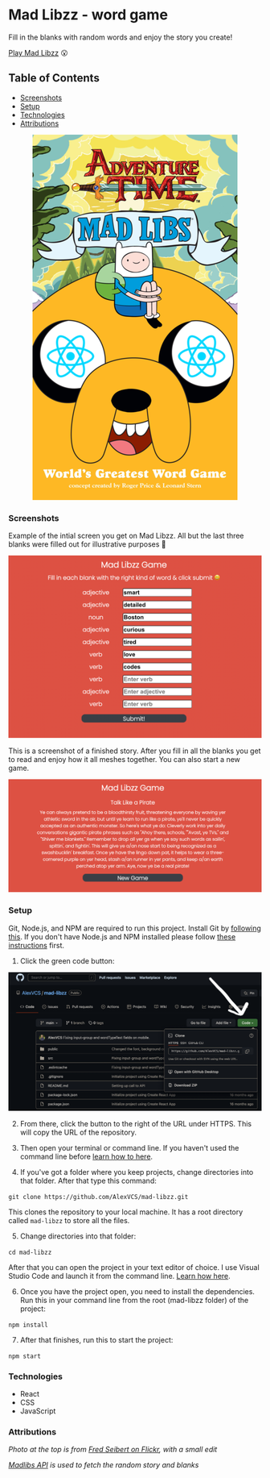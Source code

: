 # Mad Libzz - word game

Fill in the blanks with random words and enjoy the story you create!

[Play Mad Libzz](https://madlibzz.netlify.app/) 😮

## Table of Contents
* [Screenshots](#screenshots)
* [Setup](#setup)
* [Technologies](#technologies)
* [Attributions](#attributions)

<p align="center">
    <img alt="Mad Libs concept art with React logos added to the eyes" src="images/madlibz.png">
</p>

### Screenshots

Example of the intial screen you get on Mad Libzz. All but the last three blanks were filled out for illustrative purposes 🙂

<p align="center">
    <img alt="Mad Libzz game screenshot with blanks almost all filled in" src="images/madlibzscreenshot.png">
</p>

This is a screenshot of a finished story. After you fill in all the blanks you get to read and enjoy how it all meshes together. You can also start a new game.

<p align="center">
    <img alt="Mad Libzz game screenshot showing a completed story" src="images/madlibzscreenshot2.png">
</p>

### Setup

Git, Node.js, and NPM are required to run this project. Install Git by [following this](https://git-scm.com/book/en/v2/Getting-Started-Installing-Git). If you don't have Node.js and NPM installed please follow [these instructions](https://docs.npmjs.com/downloading-and-installing-node-js-and-npm) first.

1. Click the green code button:

<img alt="Screenshot showing the green code button on GitHub" src="images/greenCodeButton.png">

2. From there, click the button to the right of the URL under HTTPS. This will copy the URL of the repository.

3. Then open your terminal or command line. If you haven't used the command line before [learn how to here](https://www.theodinproject.com/lessons/foundations-command-line-basics).

4. If you've got a folder where you keep projects, change directories into that folder. After that type this command:

```git clone https://github.com/AlexVCS/mad-libzz.git```

This clones the repository to your local machine. It has a root directory called `mad-libzz` to store all the files.

5. Change directories into that folder:

```cd mad-libzz```

After that you can open the project in your text editor of choice. I use Visual Studio Code and launch it from the command line. [Learn how here](https://code.visualstudio.com/docs/setup/mac).

6. Once you have the project open, you need to install the dependencies. Run this in your command line from the root (mad-libzz folder) of the project:

```npm install```

7. After that finishes, run this to start the project:

```npm start```

### Technologies

* React
* CSS
* JavaScript

### Attributions

*Photo at the top is from [Fred Seibert on Flickr](https://flickr.com/photos/84568447@N00/), with a small edit*

*[Madlibs API](https://madlibz.herokuapp.com/api) is used to fetch the random story and blanks*
